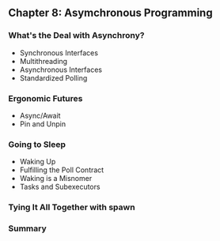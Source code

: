 ## Chapter 8: Asymchronous Programming

### What's the Deal with Asynchrony?

- Synchronous Interfaces
- Multithreading
- Asynchronous Interfaces
- Standardized Polling

### Ergonomic Futures

- Async/Await
- Pin and Unpin

### Going to Sleep

- Waking Up
- Fulfilling the Poll Contract
- Waking is a Misnomer
- Tasks and Subexecutors

### Tying It All Together with spawn

### Summary